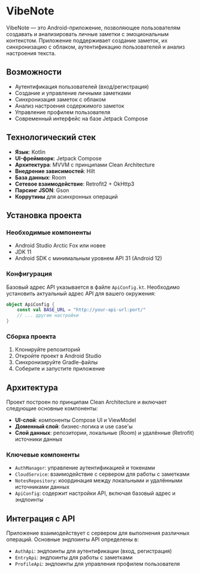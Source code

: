 # VibeNote

VibeNote — это Android-приложение, позволяющее пользователям создавать и анализировать личные заметки с эмоциональным контекстом. Приложение поддерживает создание заметок, их синхронизацию с облаком, аутентификацию пользователей и анализ настроения текста.

## Возможности

- Аутентификация пользователей (вход/регистрация)
- Создание и управление личными заметками
- Синхронизация заметок с облаком
- Анализ настроения содержимого заметок
- Управление профилем пользователя
- Современный интерфейс на базе Jetpack Compose

## Технологический стек

- **Язык**: Kotlin
- **UI-фреймворк**: Jetpack Compose
- **Архитектура**: MVVM с принципами Clean Architecture
- **Внедрение зависимостей**: Hilt
- **База данных**: Room
- **Сетевое взаимодействие**: Retrofit2 + OkHttp3
- **Парсинг JSON**: Gson
- **Коррутины** для асинхронных операций

## Установка проекта

### Необходимые компоненты

- Android Studio Arctic Fox или новее
- JDK 11
- Android SDK с минимальным уровнем API 31 (Android 12)

### Конфигурация

Базовый адрес API указывается в файле `ApiConfig.kt`. Необходимо установить актуальный адрес API для вашего окружения:

```kotlin
object ApiConfig {
    const val BASE_URL = "http://your-api-url:port/"
    // ... другие настройки
}
```

### Сборка проекта

1. Клонируйте репозиторий
2. Откройте проект в Android Studio
3. Синхронизируйте Gradle-файлы
4. Соберите и запустите приложение

## Архитектура

Проект построен по принципам Clean Architecture и включает следующие основные компоненты:

- **UI-слой**: компоненты Compose UI и ViewModel
- **Доменный слой**: бизнес-логика и use case'ы
- **Слой данных**: репозитории, локальные (Room) и удалённые (Retrofit) источники данных

### Ключевые компоненты

- `AuthManager`: управление аутентификацией и токенами
- `CloudService`: взаимодействие с сервером для работы с заметками
- `NotesRepository`: координация между локальными и удалёнными источниками данных
- `ApiConfig`: содержит настройки API, включая базовый адрес и эндпоинты

## Интеграция с API

Приложение взаимодействует с сервером для выполнения различных операций. Основные эндпоинты API определены в:

- `AuthApi`: эндпоинты для аутентификации (вход, регистрация)
- `EntryApi`: эндпоинты для работы с заметками
- `ProfileApi`: эндпоинты для управления профилем пользователя